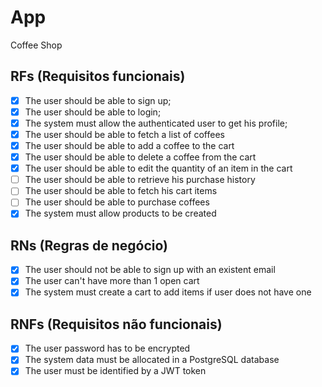 # App

Coffee Shop

## RFs (Requisitos funcionais)

- [x] The user should be able to sign up;
- [x] The user should be able to login;
- [x] The system must allow the authenticated user to get his profile;
- [x] The user should be able to fetch a list of coffees
- [x] The user should be able to add a coffee to the cart
- [x] The user should be able to delete a coffee from the cart
- [x] The user should be able to edit the quantity of an item in the cart
- [ ] The user should be able to retrieve his purchase history
- [ ] The user should be able to fetch his cart items
- [ ] The user should be able to purchase coffees
- [x] The system must allow products to be created

## RNs (Regras de negócio)

- [x] The user should not be able to sign up with an existent email
- [x] The user can't have more than 1 open cart
- [x] The system must create a cart to add items if user does not have one

## RNFs (Requisitos não funcionais)

- [x] The user password has to be encrypted
- [x] The system data must be allocated in a PostgreSQL database
- [x] The user must be identified by a JWT token